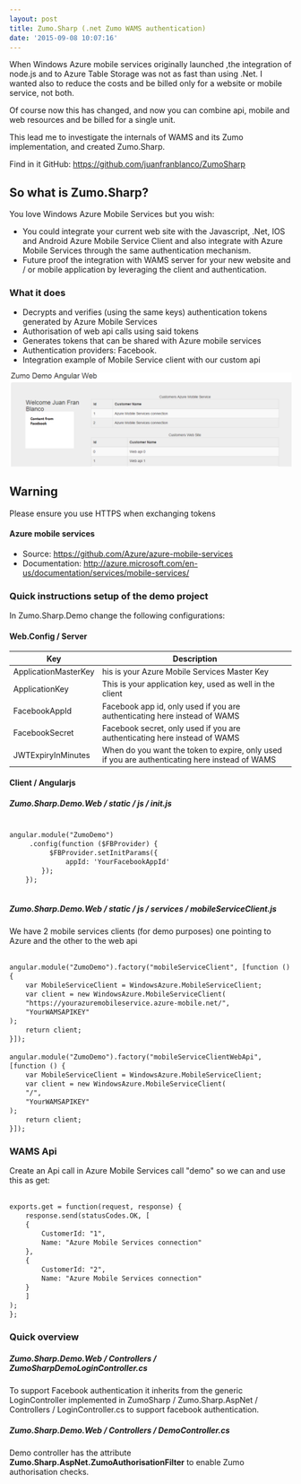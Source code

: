 ```yaml
---
layout: post
title: Zumo.Sharp (.net Zumo WAMS authentication)
date: '2015-09-08 10:07:16'
---
```


When Windows Azure mobile services originally launched ,the integration of node.js and to Azure Table Storage was not as fast than using .Net. I wanted also to reduce the costs and be billed only for a website or mobile service, not both.

Of course now this has changed, and now you can combine api, mobile and web resources and be billed for a single unit.

This lead me to investigate the internals of WAMS and its Zumo implementation, and created Zumo.Sharp.

Find in it GitHub: https://github.com/juanfranblanco/ZumoSharp

## So what is Zumo.Sharp?

You love Windows Azure Mobile Services but you wish:

* You could integrate your current web site with the Javascript, .Net, IOS and Android Azure Mobile Service Client and also integrate with Azure Mobile Services through the same authentication mechanism.
* Future proof the integration with WAMS server for your new website and / or mobile application by leveraging the client and authentication.

### What it does

* Decrypts and verifies (using the same keys) authentication tokens generated by Azure Mobile Services
* Authorisation of web api calls using said tokens
* Generates tokens that can be shared with Azure mobile services
* Authentication providers: Facebook.
* Integration example of Mobile Service client with our custom api

![Demo Example](https://raw.githubusercontent.com/juanfranblanco/ZumoSharp/master/Zumo.Sharp.Demo.Web/ZumoSharpDemo.png)

## Warning
Please ensure you use HTTPS when exchanging tokens 

#### Azure mobile services
 + Source: https://github.com/Azure/azure-mobile-services
 + Documentation: http://azure.microsoft.com/en-us/documentation/services/mobile-services/

### Quick instructions setup of the demo project

In Zumo.Sharp.Demo  change the following configurations:

#### Web.Config / Server
<table>
<thead>
<tr>
<th>Key</th>
<th>Description</th>
</tr>
</thead>
<tbody>
<tr><td>ApplicationMasterKey</td><td>his is your Azure Mobile Services Master Key</td></tr>
<tr><td>ApplicationKey</td><td>This is your application key, used as well in the client</td></tr>
<tr><td>FacebookAppId</td><td>Facebook app id, only used if you are authenticating here instead of WAMS</td></tr>
<tr><td>FacebookSecret </td><td>Facebook secret, only used if you are authenticating here instead of WAMS</td></tr>
<tr><td>JWTExpiryInMinutes</td><td>When do you want the token to expire,  only used if you are authenticating here instead of WAMS</td></tr>
</tbody>
</table>

#### Client / Angularjs
#####  Zumo.Sharp.Demo.Web / static / js / init.js 
<pre><code class="language-javascript">
angular.module("ZumoDemo") 
     .config(function ($FBProvider) { 
          $FBProvider.setInitParams({ 
              appId: 'YourFacebookAppId' 
        }); 
    }); 
</code> 
</pre>
##### Zumo.Sharp.Demo.Web / static / js / services / mobileServiceClient.js 
We have 2 mobile services clients (for demo purposes) one pointing to Azure and the other to the web api

<pre><code class="language-javascript">
angular.module("ZumoDemo").factory("mobileServiceClient", [function () {
    var MobileServiceClient = WindowsAzure.MobileServiceClient;
    var client = new WindowsAzure.MobileServiceClient(
    "https://yourazuremobileservice.azure-mobile.net/",
    "YourWAMSAPIKEY"
);
    return client;
}]);

angular.module("ZumoDemo").factory("mobileServiceClientWebApi", [function () {
	var MobileServiceClient = WindowsAzure.MobileServiceClient;
	var client = new WindowsAzure.MobileServiceClient(
    "/",
    "YourWAMSAPIKEY"
);
	return client;
}]);
</code></pre>
### WAMS Api
Create an Api call in Azure Mobile Services call "demo" so we can and use this as get:
<pre><code class="language-javascript">
exports.get = function(request, response) {
    response.send(statusCodes.OK, [
	{
		CustomerId: "1",
		Name: "Azure Mobile Services connection"
	},
    {
		CustomerId: "2",
		Name: "Azure Mobile Services connection"
	}
    ]
);
};
</code></pre>
### Quick overview
##### Zumo.Sharp.Demo.Web / Controllers / ZumoSharpDemoLoginController.cs 

To support Facebook authentication it inherits from the generic LoginController implemented in ZumoSharp / Zumo.Sharp.AspNet / Controllers / LoginController.cs to support facebook authentication.

#####  Zumo.Sharp.Demo.Web / Controllers / DemoController.cs 
Demo controller has the attribute **Zumo.Sharp.AspNet.ZumoAuthorisationFilter** to enable Zumo authorisation checks.